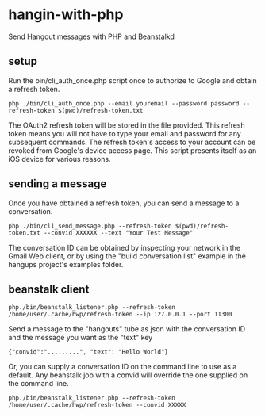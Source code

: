 # hangin-with-php
Send Hangout messages with PHP and Beanstalkd

## setup

Run the bin/cli_auth_once.php script once to authorize to Google and obtain a refresh token.
```
php ./bin/cli_auth_once.php --email youremail --password password --refresh-token $(pwd)/refresh-token.txt
```

The OAuth2 refresh token will be stored in the file provided.  This refresh token means you will not have to type
your email and password for any subsequent commands.  The refresh token's access to your account can be revoked 
from Google's device access page.  This script presents itself as an iOS device for various reasons.


## sending a message

Once you have obtained a refresh token, you can send a message to a conversation.

```
php ./bin/cli_send_message.php --refresh-token $(pwd)/refresh-token.txt --convid XXXXXX --text "Your Test Message"
```

The conversation ID can be obtained by inspecting your network in the Gmail Web client, or by using the "build conversation list"
example in the hangups project's examples folder.


## beanstalk client

```
php./bin/beanstalk_listener.php --refresh-token /home/user/.cache/hwp/refresh-token --ip 127.0.0.1 --port 11300
```

Send a message to the "hangouts" tube as json with the conversation ID and the message you want as the "text" key

```
{"convid":".........", "text": "Hello World"}
```

Or,  you can supply a conversation ID on the command line to use as a default.  Any beanstalk job with a convid will override the one supplied
on the command line.

```
php./bin/beanstalk_listener.php --refresh-token /home/user/.cache/hwp/refresh-token --convid XXXXX
```
